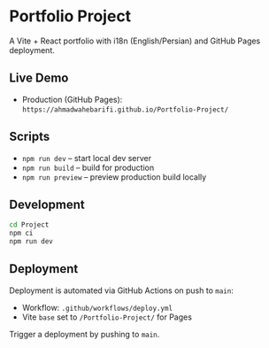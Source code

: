 # Portfolio Project

A Vite + React portfolio with i18n (English/Persian) and GitHub Pages deployment.

## Live Demo

- Production (GitHub Pages): `https://ahmadwahebarifi.github.io/Portfolio-Project/`

## Scripts

- `npm run dev` – start local dev server
- `npm run build` – build for production
- `npm run preview` – preview production build locally

## Development

```bash
cd Project
npm ci
npm run dev
```

## Deployment

Deployment is automated via GitHub Actions on push to `main`:
- Workflow: `.github/workflows/deploy.yml`
- Vite `base` set to `/Portfolio-Project/` for Pages

Trigger a deployment by pushing to `main`.
